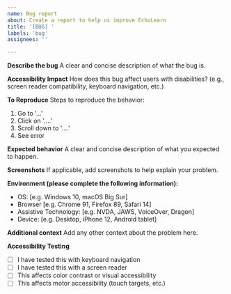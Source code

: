```yaml
---
name: Bug report
about: Create a report to help us improve EchoLearn
title: '[BUG] '
labels: 'bug'
assignees: ''

---
```


**Describe the bug**
A clear and concise description of what the bug is.

**Accessibility Impact**
How does this bug affect users with disabilities? (e.g., screen reader compatibility, keyboard navigation, etc.)

**To Reproduce**
Steps to reproduce the behavior:
1. Go to '...'
2. Click on '....'
3. Scroll down to '....'
4. See error

**Expected behavior**
A clear and concise description of what you expected to happen.

**Screenshots**
If applicable, add screenshots to help explain your problem.

**Environment (please complete the following information):**
 - OS: [e.g. Windows 10, macOS Big Sur]
 - Browser [e.g. Chrome 91, Firefox 89, Safari 14]
 - Assistive Technology: [e.g. NVDA, JAWS, VoiceOver, Dragon]
 - Device: [e.g. Desktop, iPhone 12, Android tablet]

**Additional context**
Add any other context about the problem here.

**Accessibility Testing**
- [ ] I have tested this with keyboard navigation
- [ ] I have tested this with a screen reader
- [ ] This affects color contrast or visual accessibility
- [ ] This affects motor accessibility (touch targets, etc.)